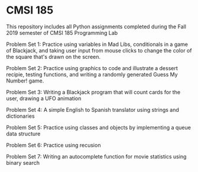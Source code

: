 # CMSI 185
This repository includes all Python assignments completed during the Fall 2019 semester of CMSI 185 Programming Lab

Problem Set 1: Practice using variables in Mad Libs, conditionals in a game of Blackjack, and taking user input from mouse clicks to change the color of the square that's drawn on the screen.

Problem Set 2: Practice using graphics to code and illustrate a dessert recipie, testing functions, and writing a randomly generated Guess My Number! game.

Problem Set 3: Writing a Blackjack program that will count cards for the user, drawing a UFO animation

Problem Set 4: A simple English to Spanish translator using strings and dictionaries

Problem Set 5: Practice using classes and objects by implementing a queue data structure

Problem Set 6: Practice using recusion

Problem Set 7: Writing an autocomplete function for movie statistics using binary search
